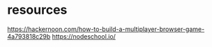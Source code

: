 


# resources
https://hackernoon.com/how-to-build-a-multiplayer-browser-game-4a793818c29b
https://nodeschool.io/
